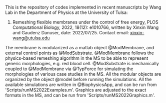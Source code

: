 This is the repository of codes implemented in recent manuscripts by Wang Lab in the Department of Physics at the University of Tulsa:

1. Remeshing flexible membranes under the control of free energy, PLOS Computational Biology, 2022, 18(12): e1010766, written by Xinxin Wang and Gaudenz Danuser, date: 2022/07/25.
Contact email: xinxin-wang@utulsa.edu

The membrane is modularized as a matlab object @ModMembrane, and external control points as @ModSubstrate. @ModMembrane follows the physics-based remeshing algorithm in the MS to be able to represent generic morphologies, e.g. red blood cell. @ModSubstrate is mechanically coupled to @ModMembrane via @TypForce for simulating the morphologies of various case studies in the MS. All the modular objects are organized by the object @model before running the simulations. All the available simulations are written in @BiophysicsApp, and can be run from 'Scripts/runMS2022Examples.m'. Graphics are adjusted to the exact formats in the MS, and can be run from 'Scripts/runMS2022Graphics.m'.

